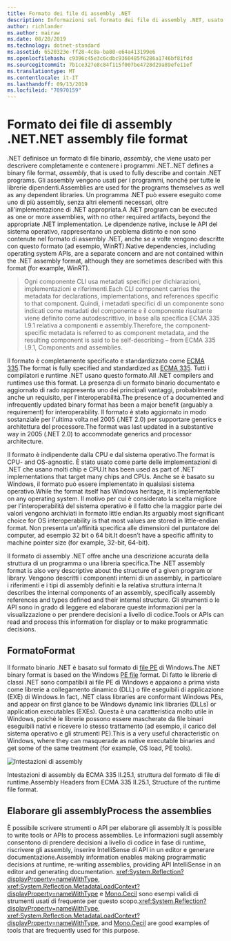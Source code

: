 ```yaml
---
title: Formato dei file di assembly .NET
description: Informazioni sul formato dei file di assembly .NET, usato per descrivere e contenere le app e le librerie .NET.
author: richlander
ms.author: mairaw
ms.date: 08/20/2019
ms.technology: dotnet-standard
ms.assetid: 6520323e-ff28-4c8a-ba80-e64a413199e6
ms.openlocfilehash: c9396c45e3c6cdbc9360485f6286a1746bf81fdd
ms.sourcegitcommit: 7b1ce327e8c84f115f007be4728d29a89efe11ef
ms.translationtype: MT
ms.contentlocale: it-IT
ms.lasthandoff: 09/13/2019
ms.locfileid: "70970159"
---
```

# <a name="net-assembly-file-format"></a><span data-ttu-id="eb9a5-103">Formato dei file di assembly .NET</span><span class="sxs-lookup"><span data-stu-id="eb9a5-103">.NET assembly file format</span></span>

<span data-ttu-id="eb9a5-104">.NET definisce un formato di file binario, *assembly*, che viene usato per descrivere completamente e contenere i programmi .NET.</span><span class="sxs-lookup"><span data-stu-id="eb9a5-104">.NET defines a binary file format, *assembly*, that is used to fully describe and contain .NET programs.</span></span> <span data-ttu-id="eb9a5-105">Gli assembly vengono usati per i programmi, nonché per tutte le librerie dipendenti.</span><span class="sxs-lookup"><span data-stu-id="eb9a5-105">Assemblies are used for the programs themselves as well as any dependent libraries.</span></span> <span data-ttu-id="eb9a5-106">Un programma .NET può essere eseguito come uno di più assembly, senza altri elementi necessari, oltre all'implementazione di .NET appropriata.</span><span class="sxs-lookup"><span data-stu-id="eb9a5-106">A .NET program can be executed as one or more assemblies, with no other required artifacts, beyond the appropriate .NET implementation.</span></span> <span data-ttu-id="eb9a5-107">Le dipendenze native, incluse le API del sistema operativo, rappresentano un problema distinto e non sono contenute nel formato di assembly .NET, anche se a volte vengono descritte con questo formato (ad esempio, WinRT).</span><span class="sxs-lookup"><span data-stu-id="eb9a5-107">Native dependencies, including operating system APIs, are a separate concern and are not contained within the .NET assembly format, although they are sometimes described with this format (for example, WinRT).</span></span>

> <span data-ttu-id="eb9a5-108">Ogni componente CLI usa metadati specifici per dichiarazioni, implementazioni e riferimenti.</span><span class="sxs-lookup"><span data-stu-id="eb9a5-108">Each CLI component carries the metadata for declarations, implementations, and references specific to that component.</span></span> <span data-ttu-id="eb9a5-109">Quindi, i metadati specifici di un componente sono indicati come metadati del componente e il componente risultante viene definito come autodescrittivo, in base alla specifica ECMA 335 I.9.1 relativa a componenti e assembly.</span><span class="sxs-lookup"><span data-stu-id="eb9a5-109">Therefore, the component-specific metadata is referred to as component metadata, and the resulting component is said to be self-describing – from ECMA 335 I.9.1, Components and assemblies.</span></span>

<span data-ttu-id="eb9a5-110">Il formato è completamente specificato e standardizzato come [ECMA 335](https://www.ecma-international.org/publications/standards/Ecma-335.htm).</span><span class="sxs-lookup"><span data-stu-id="eb9a5-110">The format is fully specified and standardized as [ECMA 335](https://www.ecma-international.org/publications/standards/Ecma-335.htm).</span></span> <span data-ttu-id="eb9a5-111">Tutti i compilatori e runtime .NET usano questo formato.</span><span class="sxs-lookup"><span data-stu-id="eb9a5-111">All .NET compilers and runtimes use this format.</span></span> <span data-ttu-id="eb9a5-112">La presenza di un formato binario documentato e aggiornato di rado rappresenta uno dei principali vantaggi, probabilmente anche un requisito, per l'interoperabilità.</span><span class="sxs-lookup"><span data-stu-id="eb9a5-112">The presence of a documented and infrequently updated binary format has been a major benefit (arguably a requirement) for interoperability.</span></span> <span data-ttu-id="eb9a5-113">Il formato è stato aggiornato in modo sostanziale per l'ultima volta nel 2005 (.NET 2.0) per supportare generics e architettura del processore.</span><span class="sxs-lookup"><span data-stu-id="eb9a5-113">The format was last updated in a substantive way in 2005 (.NET 2.0) to accommodate generics and processor architecture.</span></span>

<span data-ttu-id="eb9a5-114">Il formato è indipendente dalla CPU e dal sistema operativo.</span><span class="sxs-lookup"><span data-stu-id="eb9a5-114">The format is CPU- and OS-agnostic.</span></span> <span data-ttu-id="eb9a5-115">È stato usato come parte delle implementazioni di .NET che usano molti chip e CPU.</span><span class="sxs-lookup"><span data-stu-id="eb9a5-115">It has been used as part of .NET implementations that target many chips and CPUs.</span></span> <span data-ttu-id="eb9a5-116">Anche se è basato su Windows, il formato può essere implementato in qualsiasi sistema operativo.</span><span class="sxs-lookup"><span data-stu-id="eb9a5-116">While the format itself has Windows heritage, it is implementable on any operating system.</span></span> <span data-ttu-id="eb9a5-117">Il motivo per cui è considerato la scelta migliore per l'interoperabilità del sistema operativo è il fatto che la maggior parte dei valori vengono archiviati in formato little endian.</span><span class="sxs-lookup"><span data-stu-id="eb9a5-117">Its arguably most significant choice for OS interoperability is that most values are stored in little-endian format.</span></span> <span data-ttu-id="eb9a5-118">Non presenta un'affinità specifica alle dimensioni del puntatore del computer, ad esempio 32 bit o 64 bit.</span><span class="sxs-lookup"><span data-stu-id="eb9a5-118">It doesn’t have a specific affinity to machine pointer size (for example, 32-bit, 64-bit).</span></span>

<span data-ttu-id="eb9a5-119">Il formato di assembly .NET offre anche una descrizione accurata della struttura di un programma o una libreria specifica.</span><span class="sxs-lookup"><span data-stu-id="eb9a5-119">The .NET assembly format is also very descriptive about the structure of a given program or library.</span></span> <span data-ttu-id="eb9a5-120">Vengono descritti i componenti interni di un assembly, in particolare i riferimenti e i tipi di assembly definiti e la relativa struttura interna.</span><span class="sxs-lookup"><span data-stu-id="eb9a5-120">It describes the internal components of an assembly, specifically assembly references and types defined and their internal structure.</span></span> <span data-ttu-id="eb9a5-121">Gli strumenti o le API sono in grado di leggere ed elaborare queste informazioni per la visualizzazione o per prendere decisioni a livello di codice.</span><span class="sxs-lookup"><span data-stu-id="eb9a5-121">Tools or APIs can read and process this information for display or to make programmatic decisions.</span></span>

## <a name="format"></a><span data-ttu-id="eb9a5-122">Formato</span><span class="sxs-lookup"><span data-stu-id="eb9a5-122">Format</span></span>

<span data-ttu-id="eb9a5-123">Il formato binario .NET è basato sul formato di [file PE](https://en.wikipedia.org/wiki/Portable_Executable) di Windows.</span><span class="sxs-lookup"><span data-stu-id="eb9a5-123">The .NET binary format is based on the Windows [PE file](https://en.wikipedia.org/wiki/Portable_Executable) format.</span></span> <span data-ttu-id="eb9a5-124">Di fatto le librerie di classi .NET sono compatibili ai file PE di Windows e appaiono a prima vista come librerie a collegamento dinamico (DLL) o file eseguibili di applicazione (EXE) di Windows.</span><span class="sxs-lookup"><span data-stu-id="eb9a5-124">In fact, .NET class libraries are conformant Windows PEs, and appear on first glance to be Windows dynamic link libraries (DLLs) or application executables (EXEs).</span></span> <span data-ttu-id="eb9a5-125">Questa è una caratteristica molto utile in Windows, poiché le librerie possono essere mascherate da file binari eseguibili nativi e ricevere lo stesso trattamento (ad esempio, il carico del sistema operativo e gli strumenti PE).</span><span class="sxs-lookup"><span data-stu-id="eb9a5-125">This is a very useful characteristic on Windows, where they can masquerade as native executable binaries and get some of the same treatment (for example, OS load, PE tools).</span></span>

![Intestazioni di assembly](../media/assembly-format/assembly-headers.png)

<span data-ttu-id="eb9a5-127">Intestazioni di assembly da ECMA 335 II.25.1, struttura del formato di file di runtime.</span><span class="sxs-lookup"><span data-stu-id="eb9a5-127">Assembly Headers from ECMA 335 II.25.1, Structure of the runtime file format.</span></span>

## <a name="process-the-assemblies"></a><span data-ttu-id="eb9a5-128">Elaborare gli assembly</span><span class="sxs-lookup"><span data-stu-id="eb9a5-128">Process the assemblies</span></span>

<span data-ttu-id="eb9a5-129">È possibile scrivere strumenti o API per elaborare gli assembly.</span><span class="sxs-lookup"><span data-stu-id="eb9a5-129">It is possible to write tools or APIs to process assemblies.</span></span> <span data-ttu-id="eb9a5-130">Le informazioni sugli assembly consentono di prendere decisioni a livello di codice in fase di runtime, riscrivere gli assembly, inserire IntelliSense di API in un editor e generare documentazione.</span><span class="sxs-lookup"><span data-stu-id="eb9a5-130">Assembly information enables making programmatic decisions at runtime, re-writing assemblies, providing API IntelliSense in an editor and generating documentation.</span></span> <span data-ttu-id="eb9a5-131"><xref:System.Reflection?displayProperty=nameWithType>, <xref:System.Reflection.MetadataLoadContext?displayProperty=nameWithType> e [Mono.Cecil](https://www.mono-project.com/docs/tools+libraries/libraries/Mono.Cecil/) sono esempi validi di strumenti usati di frequente per questo scopo.</span><span class="sxs-lookup"><span data-stu-id="eb9a5-131"><xref:System.Reflection?displayProperty=nameWithType>, <xref:System.Reflection.MetadataLoadContext?displayProperty=nameWithType>, and [Mono.Cecil](https://www.mono-project.com/docs/tools+libraries/libraries/Mono.Cecil/) are good examples of tools that are frequently used for this purpose.</span></span>
